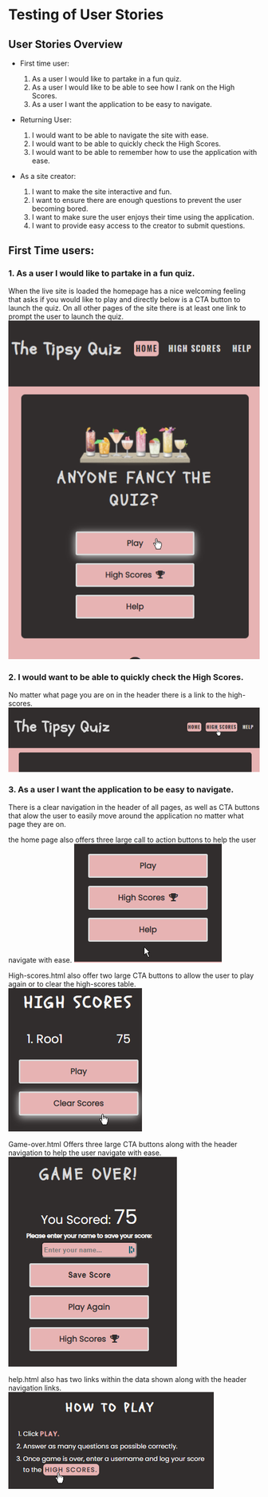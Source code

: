 # Testing of User Stories

## User Stories Overview

- First time user:

  1. As a user I would like to partake in a fun quiz.
  2. As a user I would like to be able to see how I rank on the High Scores.
  3. As a user I want the application to be easy to navigate.

- Returning User:

  1. I would want to be able to navigate the site with ease.
  2. I would want to be able to quickly check the High Scores.
  3. I would want to be able to remember how to use the application with ease.

- As a site creator:

  1. I want to make the site interactive and fun.
  2. I want to ensure there are enough questions to prevent the user becoming bored.
  3. I want to make sure the user enjoys their time using the application.
  4. I want to provide easy access to the creator to submit questions.

## First Time users:

### 1. As a user I would like to partake in a fun quiz.

When the live site is loaded the homepage has a nice welcoming feeling that asks if you would like to play and directly below is a CTA button to launch the quiz. On all other pages of the site there is at least one link to prompt the user to launch the quiz.
![photo of index.html play button](/assets/images/usertests-images/play-onload.png)

### 2. I would want to be able to quickly check the High Scores.

No matter what page you are on in the header there is a link to the high-scores.
![Photo of highscores link.](/assets/images/usertests-images/high-scores-story.png)

### 3. As a user I want the application to be easy to navigate.

There is a clear navigation in the header of all pages, as well as CTA buttons that alow the user to easily move around the application no matter what page they are on.

the home page also offers three large call to action buttons to help the user navigate with ease.
![index.html CTA buttons](/assets/images/usertests-images/index-nav.png)

High-scores.html also offer two large CTA buttons to allow the user to play again or to clear the high-scores table.
![Photo of highscores CTA buttons](/assets/images/usertests-images/high-scores-nav.png)

Game-over.html Offers three large CTA buttons along with the header navigation to help the user navigate with ease.
![Photo of game-over CTA buttons](/assets/images/usertests-images/game-over-nav.png)

help.html also has two links within the data shown along with the header navigation links.
![Photo of help links](/assets/images/usertests-images/help-links.png)
